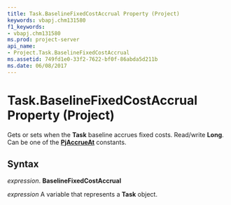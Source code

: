```yaml
---
title: Task.BaselineFixedCostAccrual Property (Project)
keywords: vbapj.chm131580
f1_keywords:
- vbapj.chm131580
ms.prod: project-server
api_name:
- Project.Task.BaselineFixedCostAccrual
ms.assetid: 749fd1e0-33f2-7622-bf0f-86abda5d211b
ms.date: 06/08/2017
---
```



# Task.BaselineFixedCostAccrual Property (Project)

Gets or sets when the  **Task** baseline accrues fixed costs. Read/write **Long**. Can be one of the **[PjAccrueAt](Project.PjAccrueAt.md)** constants.


## Syntax

 _expression_. **BaselineFixedCostAccrual**

 _expression_ A variable that represents a **Task** object.


